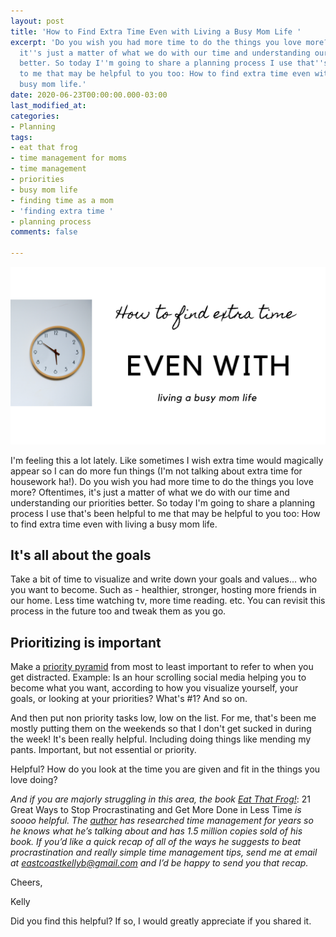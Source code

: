 ```yaml
---
layout: post
title: 'How to Find Extra Time Even with Living a Busy Mom Life '
excerpt: 'Do you wish you had more time to do the things you love more? Oftentimes,
  it''s just a matter of what we do with our time and understanding our priorities
  better. So today I''m going to share a planning process I use that''s been helpful
  to me that may be helpful to you too: How to find extra time even with living a
  busy mom life.'
date: 2020-06-23T00:00:00.000-03:00
last_modified_at: 
categories:
- Planning
tags:
- eat that frog
- time management for moms
- time management
- priorities
- busy mom life
- finding time as a mom
- 'finding extra time '
- planning process
comments: false

---
```

![Title image with clock. ](/assets/img/20200622_195656_0000.png "Busymomlife")

I'm feeling this a lot lately. Like sometimes I wish extra time would magically appear so I can do more fun things (I'm not talking about extra time for housework ha!). Do you wish you had more time to do the things you love more? Oftentimes, it's just a matter of what we do with our time and understanding our priorities better. So today I'm going to share a planning process I use that's been helpful to me that may be helpful to you too: How to find extra time even with living a busy mom life.

## It's all about the goals

Take a bit of time to ⁣visualize and write down your goals and values... who you want to become. Such as - healthier, stronger, hosting more friends in our home. Less time watching tv, more time reading. etc. ⁣You can revisit this process in the future too and tweak them as you go.

## Prioritizing is important

Make a [priority pyramid](https://www.eastcoastkelly.com/planning/2020/04/14/how-a-priority-pyramid-can-change-your-life.html) from most to least important to refer to when you get distracted. Example: Is an hour scrolling social media helping you to become what you want, according to how you visualize yourself, your goals, or looking at your priorities? What's #1? And so on.

And then put non priority tasks low, low on the list. For me, that's been me mostly putting them on the weekends so that I don't get sucked in during the week! It's been really helpful. Including doing things like mending my pants. Important, but not essential or priority.⁣

Helpful? How do you look at the time you are given and fit in the things you love doing?⁣

_And if you are majorly struggling in this area, the book_ [_Eat That Frog!_](https://amzn.to/2Vamm5j): 21 Great Ways to Stop Procrastinating and Get More Done in Less Time _is soooo helpful. The_ [_author_](https://www.briantracy.com/) _has researched time management for years so he knows what he’s talking about and has 1.5 million copies sold of his book. If you’d like a quick recap of all of the ways he suggests to beat procrastination and really simple time management tips, send me at email at eastcoastkellyb@gmail.com and I’d be happy to send you that recap._

Cheers,

Kelly

Did you find this helpful? If so, I would greatly appreciate if you shared it.